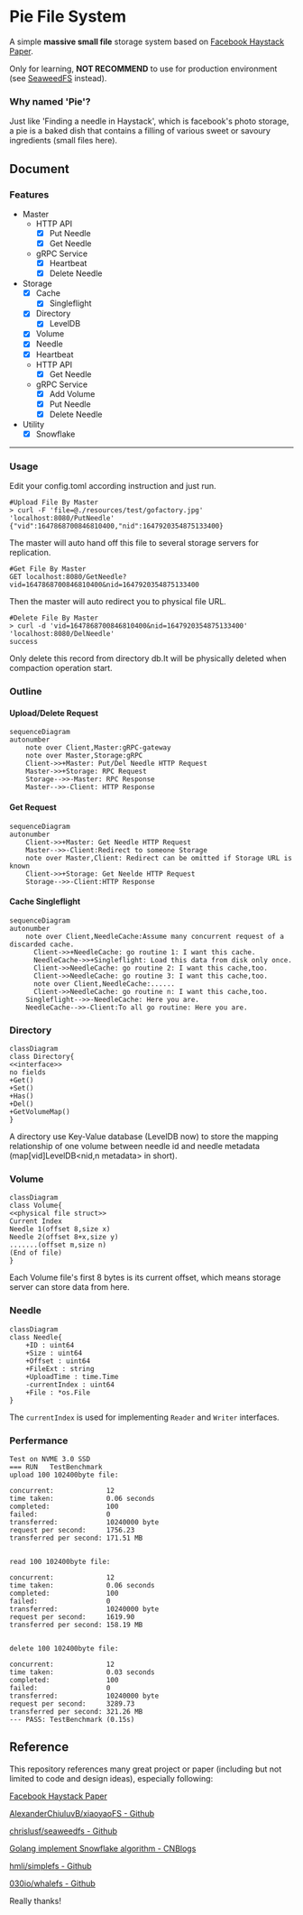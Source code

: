 # Pie File System

A simple **massive small file** storage system based on [Facebook Haystack Paper](https://www.usenix.org/legacy/event/osdi10/tech/full_papers/Beaver.pdf).

Only for learning, **NOT RECOMMEND** to use for production environment (see [SeaweedFS](https://github.com/chrislusf/seaweedfs) instead).

### Why named 'Pie'?

Just like 'Finding a needle in Haystack', which is facebook's photo storage, a pie is a baked dish that contains a filling of various sweet or savoury ingredients (small files here).

## Document

### Features
- Master
    - HTTP API
      - [x] Put Needle
      - [x] Get Needle
    - gRPC Service
      - [x] Heartbeat
      - [x] Delete Needle
- Storage
  - [x] Cache
    - [x] Singleflight
  - [x] Directory
    - [x] LevelDB
  - [x] Volume
  - [x] Needle
  - [x] Heartbeat
  - HTTP API
    - [x] Get Needle
  - gRPC Service
    - [x] Add Volume
    - [x] Put Needle
    - [x] Delete Needle
- Utility
  - [x] Snowflake
---

### Usage

Edit your config.toml according instruction and just run.

```shell
#Upload File By Master
> curl -F 'file=@./resources/test/gofactory.jpg' 'localhost:8080/PutNeedle'
{"vid":1647868700846810400,"nid":1647920354875133400}
```
The master will auto hand off this file to several storage servers for replication.
```shell
#Get File By Master
GET localhost:8080/GetNeedle?vid=1647868700846810400&nid=1647920354875133400
```
Then the master will auto redirect you to physical file URL.
```shell
#Delete File By Master
> curl -d 'vid=1647868700846810400&nid=1647920354875133400' 'localhost:8080/DelNeedle'
success
```
Only delete this record from directory db.It will be physically deleted when compaction operation start.

### Outline
#### Upload/Delete Request
```mermaid
sequenceDiagram
autonumber
    note over Client,Master:gRPC-gateway
    note over Master,Storage:gRPC
    Client->>+Master: Put/Del Needle HTTP Request
    Master->>+Storage: RPC Request
    Storage-->>-Master: RPC Response
    Master-->>-Client: HTTP Response
```
#### Get Request
```mermaid
sequenceDiagram
autonumber
    Client->>+Master: Get Needle HTTP Request
    Master-->>-Client:Redirect to someone Storage
    note over Master,Client: Redirect can be omitted if Storage URL is known
    Client->>+Storage: Get Neelde HTTP Request
    Storage-->>-Client:HTTP Response
```
#### Cache Singleflight
```mermaid
sequenceDiagram
autonumber
    note over Client,NeedleCache:Assume many concurrent request of a discarded cache.
      Client->>+NeedleCache: go routine 1: I want this cache.
      NeedleCache->>+Singleflight: Load this data from disk only once.
      Client->>NeedleCache: go routine 2: I want this cache,too.
      Client->>NeedleCache: go routine 3: I want this cache,too.
      note over Client,NeedleCache:......
      Client->>NeedleCache: go routine n: I want this cache,too.
    Singleflight-->>-NeedleCache: Here you are.
    NeedleCache-->>-Client:To all go routine: Here you are.
```
### Directory

```mermaid
classDiagram
class Directory{
<<interface>>
no fields
+Get()
+Set()
+Has()
+Del()
+GetVolumeMap()
}
```

A directory use Key-Value database (LevelDB now) to store the mapping relationship of one volume between needle id and needle metadata (map[vid]LevelDB<nid,n metadata> in short). 

### Volume
```mermaid
classDiagram
class Volume{
<<physical file struct>>
Current Index
Needle 1(offset 8,size x)
Needle 2(offset 8+x,size y)
.......(offset m,size n)
(End of file)
}
```
Each Volume file's first 8 bytes is its current offset, which means storage server can store data from here.

### Needle

```mermaid
classDiagram
class Needle{
	+ID : uint64
    +Size : uint64
    +Offset : uint64
    +FileExt : string
    +UploadTime : time.Time
    -currentIndex : uint64
    +File : *os.File
}
```
The `currentIndex` is used for implementing `Reader` and `Writer` interfaces.
### Perfermance
```
Test on NVME 3.0 SSD
=== RUN   TestBenchmark
upload 100 102400byte file:

concurrent:             12
time taken:             0.06 seconds
completed:              100
failed:                 0
transferred:            10240000 byte
request per second:     1756.23
transferred per second: 171.51 MB 


read 100 102400byte file:

concurrent:             12
time taken:             0.06 seconds
completed:              100
failed:                 0
transferred:            10240000 byte
request per second:     1619.90
transferred per second: 158.19 MB 


delete 100 102400byte file:

concurrent:             12
time taken:             0.03 seconds
completed:              100
failed:                 0
transferred:            10240000 byte
request per second:     3289.73
transferred per second: 321.26 MB
--- PASS: TestBenchmark (0.15s)
```
## Reference

This repository references many great project or paper (including but not limited to code and design ideas), especially following:

[Facebook Haystack Paper](https://www.usenix.org/legacy/event/osdi10/tech/full_papers/Beaver.pdf)

[AlexanderChiuluvB/xiaoyaoFS - Github](https://github.com/AlexanderChiuluvB/xiaoyaoFS)

[chrislusf/seaweedfs - Github](https://github.com/chrislusf/seaweedfs)

[Golang implement Snowflake algorithm - CNBlogs](https://www.cnblogs.com/luozhiyun/p/14858240.html)

[hmli/simplefs - Github](https://github.com/hmli/simplefs)

[030io/whalefs - Github](https://github.com/030io/whalefs)

Really thanks!